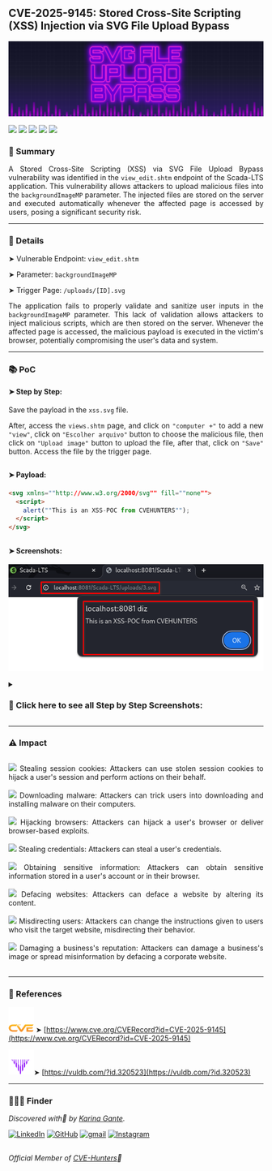 ## CVE-2025-9145: Stored Cross-Site Scripting (XSS) Injection via SVG File Upload Bypass

![](https://github.com/KarinaGante/KGSec/raw/main/CVEs/images/arts/svgFileUploadBypassBanner.png)

[![](https://img.shields.io/badge/🌸-CVE--2025--9145-dd53bc)](https://www.cve.org/CVERecord?id=CVE-2025-9145) ![](https://img.shields.io/badge/Scada--LTS-XSS_Injection_File_Upload_Bypass-291b3e) [![](https://img.shields.io/badge/💜-Found_by:_Karina_Gante-AA07FF)](https://karinagante.github.io/) ![](https://img.shields.io/badge/%F0%9F%92%A1-Moderate_Severity-ffd700) [![](https://img.shields.io/badge/🧬-Member_of:_CVE--Hunters-6407ab)](https://www.cvehunters.com/)


### 📝 Summary

<p align="justify">A Stored Cross-Site Scripting (XSS) via SVG File Upload Bypass vulnerability was identified in the <code>view_edit.shtm</code> endpoint of the Scada-LTS application. This vulnerability allows attackers to upload malicious files into the <code>backgroundImageMP</code> parameter. The injected files are stored on the server and executed automatically whenever the affected page is accessed by users, posing a significant security risk.</p>

---

### 🔎 Details

➤ Vulnerable Endpoint: `view_edit.shtm`

➤ Parameter: `backgroundImageMP`

➤ Trigger Page: `/uploads/[ID].svg`

<p align="justify">The application fails to properly validate and sanitize user inputs in the <code>backgroundImageMP</code> parameter. This lack of validation allows attackers to inject malicious scripts, which are then stored on the server. Whenever the affected page is accessed, the malicious payload is executed in the victim's browser, potentially compromising the user's data and system.</p>

---

### 📚 PoC

#### ➤ Step by Step:

<p align="justify">Save the payload in the <code>xss.svg</code> file.</p>

<p align="justify">After, access the <code>views.shtm</code> page, and click on <code>"computer +"</code> to add a new <code>"view"</code>, click on <code>"Escolher arquivo"</code> button to choose the malicious file, then click on <code>"Upload image"</code> button to upload the file, after that, click on <code>"Save"</code> button. Access the file by the trigger page.</p>

##

#### ➤ Payload:

````html
<svg xmlns=""http://www.w3.org/2000/svg"" fill=""none"">
  <script>
    alert(""This is an XSS-POC from CVEHUNTERS"");
  </script>
</svg>
````
##

#### ➤ Screenshots:

![](https://github.com/KarinaGante/KGSec/raw/main/CVEs/images/storedXss41.png)

<details>
<summary><h3>📂 Click here to see all Step by Step Screenshots:</h3></summary>
<br>

![](https://github.com/KarinaGante/KGSec/raw/main/CVEs/images/storedXss38.png)

<br>

![](https://github.com/KarinaGante/KGSec/raw/main/CVEs/images/storedXss39.png)

<br>

![](https://github.com/KarinaGante/KGSec/raw/main/CVEs/images/storedXss40.png)

<br>

![](https://github.com/KarinaGante/KGSec/raw/main/CVEs/images/storedXss41.png)

</details>

----

### ⚠️ Impact

##

<p align="justify">
<img src="https://img.shields.io/badge/%E2%80%A2-dd53bc"> Stealing session cookies: Attackers can use stolen session cookies to hijack a user's session and perform actions on their behalf.<br><br>
<img src="https://img.shields.io/badge/%E2%80%A2-dd53bc"> Downloading malware: Attackers can trick users into downloading and installing malware on their computers.<br><br>
<img src="https://img.shields.io/badge/%E2%80%A2-dd53bc"> Hijacking browsers: Attackers can hijack a user's browser or deliver browser-based exploits.<br><br>
<img src="https://img.shields.io/badge/%E2%80%A2-dd53bc"> Stealing credentials: Attackers can steal a user's credentials.<br><br>
<img src="https://img.shields.io/badge/%E2%80%A2-dd53bc"> Obtaining sensitive information: Attackers can obtain sensitive information stored in a user's account or in their browser.<br><br>
<img src="https://img.shields.io/badge/%E2%80%A2-dd53bc"> Defacing websites: Attackers can deface a website by altering its content.<br><br>
<img src="https://img.shields.io/badge/%E2%80%A2-dd53bc"> Misdirecting users: Attackers can change the instructions given to users who visit the target website, misdirecting their behavior.<br><br>
<img src="https://img.shields.io/badge/%E2%80%A2-dd53bc"> Damaging a business's reputation: Attackers can damage a business's image or spread misinformation by defacing a corporate website.<br><br>
</p>

---

### 🔗 References

![](https://github.com/KarinaGante/KGSec/raw/main/CVEs/images/logos/cve.png) ➤ [https://www.cve.org/CVERecord?id=CVE-2025-9145](https://www.cve.org/CVERecord?id=CVE-2025-9145)

![](https://github.com/KarinaGante/KGSec/raw/main/CVEs/images/logos/vulDB.png)➤ [https://vuldb.com/?id.320523](https://vuldb.com/?id.320523)

---

### 🕵🏻‍♀️ Finder


*Discovered with💜 by [Karina Gante](https://karinagante.github.io/).* 

[![LinkedIn](https://skillicons.dev/icons?i=linkedin&theme=dark)](https://www.linkedin.com/in/karina-gante/)
[![GitHub](https://skillicons.dev/icons?i=github&theme=dark)](https://www.github.com/KarinaGante/)
[![gmail](https://skillicons.dev/icons?i=gmail&theme=dark)](mailto:karina.g@aluno.ifsp.edu.br)
[![Instagram](https://skillicons.dev/icons?i=instagram&theme=dark)](https://www.instagram.com/karinovisk02/)

##

*Official Member of [CVE-Hunters](https://www.cvehunters.com/)🏹*
